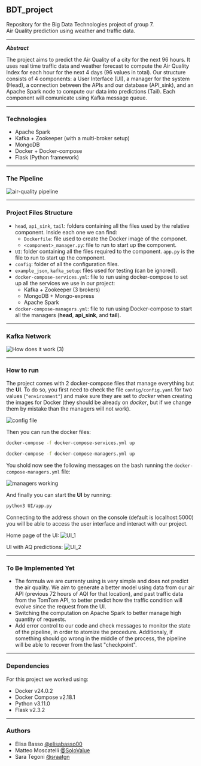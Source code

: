 ## BDT_project

Repository for the Big Data Technologies project of group 7.<br>
Air Quality prediction using weather and traffic data.

---

***Abstract***

The project aims to predict the Air Quality of a city for the next 96 hours. It uses real time traffic data and weather forecast to compute the Air Quality Index for each hour for the next 4 days (96 values in total). Our structure consists of 4 components: a User Interface (UI), a manager for the system (Head), a connection between the APIs and our database (API_sink), and an Apache Spark node to compute our data into predictions (Tail). Each component will comunicate using Kafka message queue.

---

### Technologies

+ Apache Spark
+ Kafka + Zookeeper (with a multi-broker setup)
+ MongoDB
+ Docker + Docker-compose
+ Flask (Python framework)

---

### The Pipeline

![air-quality pipeline](https://github.com/SoloValue/BDT_project/assets/119301751/ae1d7b1f-ac50-4d2d-ad9c-33a98181d1b1)

---

### Project Files Structure

+ `head`, `api_sink`, `tail`: folders containing all the files used by the relative component. Inside each one we can find:
  + `Dockerfile`: file used to create the Docker image of the componet.
  + `<component>_manager.py`: file to run to start up the component.
+ `UI`: folder containing all the files required to the component. `app.py` is the file to run to start up the component.
+ `config`: folder of all the configuration files.
+ `example_json`, `kafka_setup`: files used for testing (can be ignored).
+ `docker-compose-services.yml`: file to run using docker-compose to set up all the services we use in our project:
  + Kafka + Zookeeper (3 brokers)
  + MongoDB + Mongo-express
  + Apache Spark
+ `docker-compose-managers.yml`: file to run using Docker-compose to start all the managers (__head__, __api_sink__, and __tail__).

---

### Kafka Network

![How does it work (3)](https://github.com/SoloValue/BDT_project/assets/119301751/bd4979bb-e019-44ac-a095-8cdcde078690)

---

### How to run

The project comes with 2 docker-compose files that manage everything but the __UI__. To do so, you first need to check the file `config/config.yaml` for two values (`"environment"`) and make sure they are set to _docker_ when creating the images for Docker (they should be already on _docker_, but if we change them by mistake than the managers will not work).

![config file](https://github.com/SoloValue/BDT_project/assets/119301751/944bde97-9683-44a0-b710-e43ef45719d4)

Then you can run the docker files:
```bash
docker-compose -f docker-compose-services.yml up
```

```bash
docker-compose -f docker-compose-managers.yml up
```

You shold now see the following messages on the bash running the `docker-compose-managers.yml` file:

![managers working](https://github.com/SoloValue/BDT_project/assets/119301751/c2883f7a-f6cd-4e82-a119-9f00ec23afcc)

And finally you can start the __UI__ by running:
```bash
python3 UI/app.py
```

Connecting to the address shown on the console (default is localhost:5000) you will be able to access the user interface and interact with our project.

Home page of the UI:
![UI_1](https://github.com/SoloValue/BDT_project/assets/119301751/cd6a2cf7-1903-4bec-9077-9718872c9d10)

UI with AQ predictions:
![UI_2](https://github.com/SoloValue/BDT_project/assets/119301751/2ccc0960-7dfb-47b0-9b4c-6f8a5e6faf22)

---

### To Be Implemented Yet

+ The formula we are currenty using is very simple and does not predict the air quality. We aim to generate a better model using data from our air API (previous 72 hours of AQI for that location), and past traffic data from the TomTom API, to better predict how the traffic condition will evolve since the request from the UI.
+ Switching the computation on Apache Spark to better manage high quantity of requests.
+ Add error control to our code and check messages to monitor the state of the pipeline, in order to atomize the procedure. Additionaly, if something should go wrong in the middle of the process, the pipeline will be able to recover from the last "checkpoint". 

---

### Dependencies

For this project we worked using:
+ Docker v24.0.2
+ Docker Compose v2.18.1
+ Python v3.11.0
+ Flask v2.3.2

---

### Authors

- Elisa Basso [@elisabasso00](https://github.com/elisabasso00)
- Matteo Moscatelli [@SoloValue](https://github.com/SoloValue)
- Sara Tegoni [@sraatgn](https://github.com/sraatgn)
